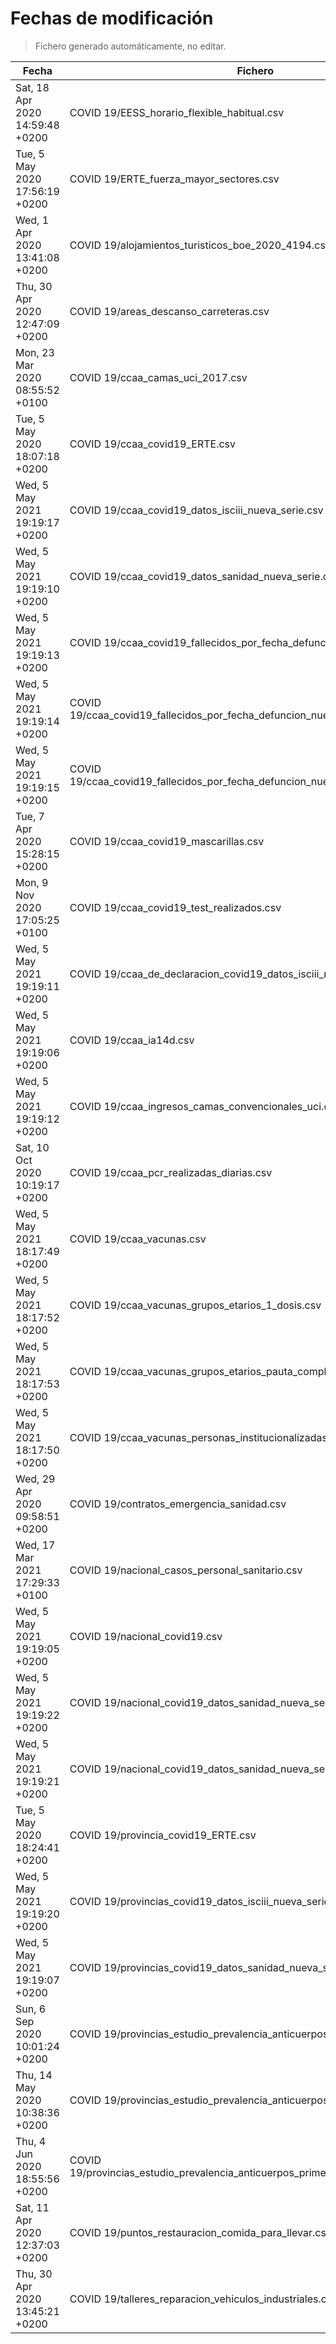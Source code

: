 # Fechas de modificación

> Fichero generado automáticamente, no editar.

| Fecha                           | Fichero                  |
|---------------------------------|--------------------------|
| Sat, 18 Apr 2020 14:59:48 +0200  | COVID 19/EESS_horario_flexible_habitual.csv |
| Tue, 5 May 2020 17:56:19 +0200  | COVID 19/ERTE_fuerza_mayor_sectores.csv |
| Wed, 1 Apr 2020 13:41:08 +0200  | COVID 19/alojamientos_turisticos_boe_2020_4194.csv |
| Thu, 30 Apr 2020 12:47:09 +0200  | COVID 19/areas_descanso_carreteras.csv |
| Mon, 23 Mar 2020 08:55:52 +0100  | COVID 19/ccaa_camas_uci_2017.csv |
| Tue, 5 May 2020 18:07:18 +0200  | COVID 19/ccaa_covid19_ERTE.csv |
| Wed, 5 May 2021 19:19:17 +0200  | COVID 19/ccaa_covid19_datos_isciii_nueva_serie.csv |
| Wed, 5 May 2021 19:19:10 +0200  | COVID 19/ccaa_covid19_datos_sanidad_nueva_serie.csv |
| Wed, 5 May 2021 19:19:13 +0200  | COVID 19/ccaa_covid19_fallecidos_por_fecha_defuncion_nueva_serie.csv |
| Wed, 5 May 2021 19:19:14 +0200  | COVID 19/ccaa_covid19_fallecidos_por_fecha_defuncion_nueva_serie_long.csv |
| Wed, 5 May 2021 19:19:15 +0200  | COVID 19/ccaa_covid19_fallecidos_por_fecha_defuncion_nueva_serie_original.csv |
| Tue, 7 Apr 2020 15:28:15 +0200  | COVID 19/ccaa_covid19_mascarillas.csv |
| Mon, 9 Nov 2020 17:05:25 +0100  | COVID 19/ccaa_covid19_test_realizados.csv |
| Wed, 5 May 2021 19:19:11 +0200  | COVID 19/ccaa_de_declaracion_covid19_datos_isciii_nueva_serie.csv |
| Wed, 5 May 2021 19:19:06 +0200  | COVID 19/ccaa_ia14d.csv |
| Wed, 5 May 2021 19:19:12 +0200  | COVID 19/ccaa_ingresos_camas_convencionales_uci.csv |
| Sat, 10 Oct 2020 10:19:17 +0200  | COVID 19/ccaa_pcr_realizadas_diarias.csv |
| Wed, 5 May 2021 18:17:49 +0200  | COVID 19/ccaa_vacunas.csv |
| Wed, 5 May 2021 18:17:52 +0200  | COVID 19/ccaa_vacunas_grupos_etarios_1_dosis.csv |
| Wed, 5 May 2021 18:17:53 +0200  | COVID 19/ccaa_vacunas_grupos_etarios_pauta_completa.csv |
| Wed, 5 May 2021 18:17:50 +0200  | COVID 19/ccaa_vacunas_personas_institucionalizadas.csv |
| Wed, 29 Apr 2020 09:58:51 +0200  | COVID 19/contratos_emergencia_sanidad.csv |
| Wed, 17 Mar 2021 17:29:33 +0100  | COVID 19/nacional_casos_personal_sanitario.csv |
| Wed, 5 May 2021 19:19:05 +0200  | COVID 19/nacional_covid19.csv |
| Wed, 5 May 2021 19:19:22 +0200  | COVID 19/nacional_covid19_datos_sanidad_nueva_serie.csv |
| Wed, 5 May 2021 19:19:21 +0200  | COVID 19/nacional_covid19_datos_sanidad_nueva_serie_grupos_edad.csv |
| Tue, 5 May 2020 18:24:41 +0200  | COVID 19/provincia_covid19_ERTE.csv |
| Wed, 5 May 2021 19:19:20 +0200  | COVID 19/provincias_covid19_datos_isciii_nueva_serie.csv |
| Wed, 5 May 2021 19:19:07 +0200  | COVID 19/provincias_covid19_datos_sanidad_nueva_serie.csv |
| Sun, 6 Sep 2020 10:01:24 +0200  | COVID 19/provincias_estudio_prevalencia_anticuerpos_final.csv |
| Thu, 14 May 2020 10:38:36 +0200  | COVID 19/provincias_estudio_prevalencia_anticuerpos_primera_ronda.csv |
| Thu, 4 Jun 2020 18:55:56 +0200  | COVID 19/provincias_estudio_prevalencia_anticuerpos_primera_y_segunda_ronda.csv |
| Sat, 11 Apr 2020 12:37:03 +0200  | COVID 19/puntos_restauracion_comida_para_llevar.csv |
| Thu, 30 Apr 2020 13:45:21 +0200  | COVID 19/talleres_reparacion_vehiculos_industriales.csv |
